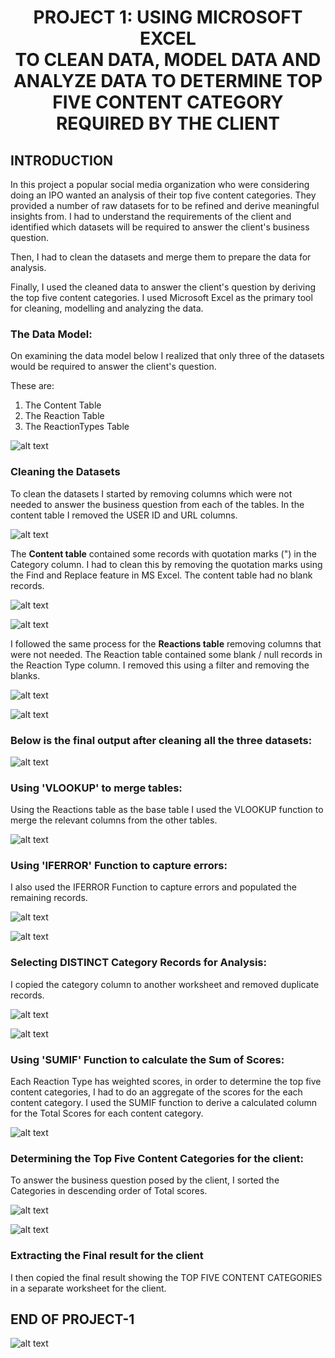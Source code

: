# <p align='center'> PROJECT 1: USING MICROSOFT EXCEL <br> TO CLEAN DATA, MODEL DATA AND ANALYZE DATA TO DETERMINE TOP FIVE CONTENT CATEGORY REQUIRED BY THE CLIENT

## INTRODUCTION

In this project a popular social media organization who were considering doing an IPO wanted an analysis of their top five content categories.  They provided a number of raw datasets for to be refined and derive meaningful insights from.  I had to understand the requirements of the client and identified which datasets will be required to answer the client's business question.

Then, I had to clean the datasets and merge them to prepare the data for analysis.  

Finally, I used the cleaned data to answer the client's question by deriving the top five content categories.  I used Microsoft Excel as the primary tool for cleaning, modelling and analyzing the data.



### The Data Model:

On examining the data model below I realized that only three of the datasets would be required to answer the client's question.

These are:
<ol>
  <li>The Content Table</li>
  <li>The Reaction Table</li>
  <li>The ReactionTypes Table</li>
</ol>

![alt text](https://github.com/omabogun/Data-Analysis_Project-1/blob/main/images/data_model.png "Data Model")

### Cleaning the Datasets

To clean the datasets I started by removing columns which were not needed to answer the business question from each of the tables.  In the content table I removed the USER ID and URL columns.

![alt text](https://github.com/omabogun/Data-Analysis_Project-1/blob/main/images/project1_msexcel1.png "The Content Table")

The <b>Content table</b> contained some records with quotation marks (") in the Category column. I had to clean this by removing the quotation marks using the Find and Replace feature in MS Excel.  The content table had no blank records.

![alt text](https://github.com/omabogun/Data-Analysis_Project-1/blob/main/images/project1_msexcel2.png "The Content Table")

![alt text](https://github.com/omabogun/Data-Analysis_Project-1/blob/main/images/project1_msexcel3.png "The Content Table")

I followed the same process for the <b>Reactions table</b> removing columns that were not needed.  The Reaction table contained some blank / null records in the Reaction Type column.  I removed this using a filter and removing the blanks.  

![alt text](https://github.com/omabogun/Data-Analysis_Project-1/blob/main/images/project1_msexcel5.png "The Content Table")

![alt text](https://github.com/omabogun/Data-Analysis_Project-1/blob/main/images/project1_msexcel6.png "The Content Table")


### Below is the final output after cleaning all the three datasets:

![alt text](https://github.com/omabogun/Data-Analysis_Project-1/blob/main/images/project1_msexcel7b.png "The Content Table")

### Using 'VLOOKUP' to merge tables:

Using the Reactions table as the base table I used the VLOOKUP function to merge the relevant columns from the other tables.

![alt text](https://github.com/omabogun/Data-Analysis_Project-1/blob/main/images/project1_msexcel8.png "The Content Table")

### Using 'IFERROR' Function to capture errors:

I also used the IFERROR Function to capture errors and populated the remaining records.

![alt text](https://github.com/omabogun/Data-Analysis_Project-1/blob/main/images/project1_msexcel9.png "The Content Table")

![alt text](https://github.com/omabogun/Data-Analysis_Project-1/blob/main/images/project1_msexcel10.png "The Content Table")

### Selecting DISTINCT Category Records for Analysis:

I copied the category column to another worksheet and removed duplicate records.

![alt text](https://github.com/omabogun/Data-Analysis_Project-1/blob/main/images/project1_msexcel11.png "The Content Table")

![alt text](https://github.com/omabogun/Data-Analysis_Project-1/blob/main/images/project1_msexcel12.png "The Content Table")

### Using 'SUMIF' Function to calculate the Sum of Scores:

Each Reaction Type has weighted scores, in order to determine the top five content categories, I had to do an aggregate of the scores for the each content category.  I used the SUMIF function to derive a calculated column for the Total Scores for each content category.

![alt text](https://github.com/omabogun/Data-Analysis_Project-1/blob/main/images/project1_msexcel13.png "The Content Table")

### Determining the Top Five Content Categories for the client:

To answer the business question posed by the client, I sorted the Categories in descending order of Total scores.

![alt text](https://github.com/omabogun/Data-Analysis_Project-1/blob/main/images/project1_msexcel14.png "The Content Table")

![alt text](https://github.com/omabogun/Data-Analysis_Project-1/blob/main/images/project1_msexcel15.png "The Content Table")

### Extracting the Final result for the client

I then copied the final result showing the TOP FIVE CONTENT CATEGORIES in a separate worksheet for the client.

## END OF PROJECT-1

![alt text](https://github.com/omabogun/Data-Analysis_Project-1/blob/main/images/project1_msexcel16.png "The Content Table")

